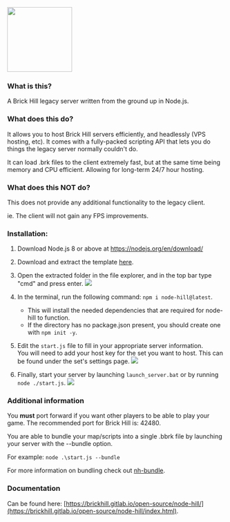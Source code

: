 <img src="https://gitlab.com/brickhill/open-source/node-hill/-/raw/master/img/node-hill.png" height=150 width=150>

### What is this?
A Brick Hill legacy server written from the ground up in Node.js.

### What does this do?
It allows you to host Brick Hill servers efficiently, and headlessly (VPS hosting, etc). It comes
with a fully-packed scripting API that lets you do things the legacy server normally couldn't do.

It can load .brk files to the client extremely fast, but at the same time being memory and CPU
efficient. Allowing for long-term 24/7 hour hosting.

### What does this NOT do?
This does not provide any additional functionality to the legacy client.

ie. The client will not gain any FPS improvements.

### Installation:

1. Download Node.js 8 or above at https://nodejs.org/en/download/

2. Download and extract the template [here](https://gitlab.com/brickhill/open-source/node-hill/uploads/562d6b10d76d056a3430e0c99d955a8a/node-hill-template.zip).

3. Open the extracted folder in the file explorer, and in the top bar type "cmd" and press enter.
![](https://gitlab.com/brickhill/open-source/node-hill/-/raw/master/img/example_1.png)

4. In the terminal, run the following command: `npm i node-hill@latest`. 
    - This will install the needed dependencies that are required for node-hill to function.
    - If the directory has no package.json present, you should create one with `npm init -y`.

5. Edit the `start.js` file to fill in your appropriate server information. \
You will need to add your host key for the set you want to host. This can be found under the set's settings page.
![](https://gitlab.com/brickhill/open-source/node-hill/-/raw/master/img/example_2.png)

6. Finally, start your server by launching `launch_server.bat` or by running `node ./start.js`.
![](https://gitlab.com/brickhill/open-source/node-hill/-/raw/master/img/example_3.png)

### Additional information
You __must__ port forward if you want other players to be able to play your game. The recommended port for Brick Hill is: 42480.

You are able to bundle your map/scripts into a single .bbrk file by launching your server with the --bundle option. 

For example: `node .\start.js --bundle`

For more information on bundling check out [nh-bundle](https://www.npmjs.com/package/nh-bundle). 

### Documentation
Can be found here: [https://brickhill.gitlab.io/open-source/node-hill/](https://brickhill.gitlab.io/open-source/node-hill/index.html).
